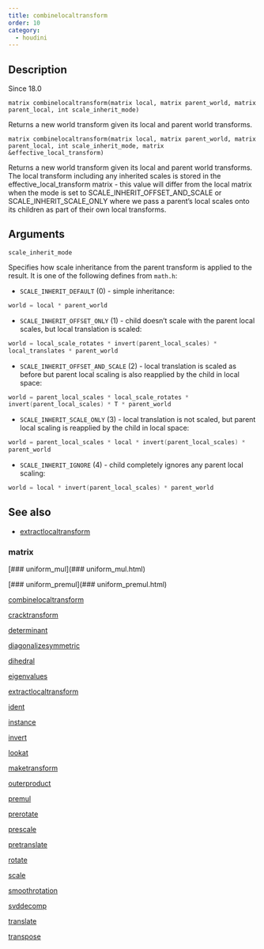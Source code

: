 ```yaml
---
title: combinelocaltransform
order: 10
category:
  - houdini
---
```


## Description

Since 18.0

`matrix combinelocaltransform(matrix local, matrix parent_world, matrix parent_local, int scale_inherit_mode)`

Returns a new world transform given its local and parent world transforms.

`matrix combinelocaltransform(matrix local, matrix parent_world, matrix parent_local, int scale_inherit_mode, matrix &effective_local_transform)`

Returns a new world transform given its local and parent world transforms. The
local transform including any inherited scales is stored in the
effective_local_transform matrix - this value will differ from the local
matrix when the mode is set to SCALE_INHERIT_OFFSET_AND_SCALE or
SCALE_INHERIT_SCALE_ONLY where we pass a parent’s local scales onto its
children as part of their own local transforms.

## Arguments

`scale_inherit_mode`

Specifies how scale inheritance from the parent transform is applied to the
result. It is one of the following defines from `math.h`:

- `SCALE_INHERIT_DEFAULT` (0) - simple inheritance:

```c
world = local * parent_world
```

- `SCALE_INHERIT_OFFSET_ONLY` (1) - child doesn’t scale with the parent local scales, but local translation is scaled:

```c
world = local_scale_rotates * invert(parent_local_scales) *
local_translates * parent_world
```

- `SCALE_INHERIT_OFFSET_AND_SCALE` (2) - local translation is scaled as before but parent local scaling is also reapplied by the child in local space:

```c
world = parent_local_scales * local_scale_rotates *
invert(parent_local_scales) * T * parent_world
```

- `SCALE_INHERIT_SCALE_ONLY` (3) - local translation is not scaled, but parent local scaling is reapplied by the child in local space:

```c
world = parent_local_scales * local * invert(parent_local_scales) *
parent_world
```

- `SCALE_INHERIT_IGNORE` (4) - child completely ignores any parent local scaling:

```c
world = local * invert(parent_local_scales) * parent_world
```

## See also

- [extractlocaltransform](extractlocaltransform.html)

### matrix

[### uniform_mul](### uniform_mul.html)

[### uniform_premul](### uniform_premul.html)

[combinelocaltransform](combinelocaltransform.html)

[cracktransform](cracktransform.html)

[determinant](determinant.html)

[diagonalizesymmetric](diagonalizesymmetric.html)

[dihedral](dihedral.html)

[eigenvalues](eigenvalues.html)

[extractlocaltransform](extractlocaltransform.html)

[ident](ident.html)

[instance](instance.html)

[invert](invert.html)

[lookat](lookat.html)

[maketransform](maketransform.html)

[outerproduct](outerproduct.html)

[premul](premul.html)

[prerotate](prerotate.html)

[prescale](prescale.html)

[pretranslate](pretranslate.html)

[rotate](rotate.html)

[scale](scale.html)

[smoothrotation](smoothrotation.html)

[svddecomp](svddecomp.html)

[translate](translate.html)

[transpose](transpose.html)
